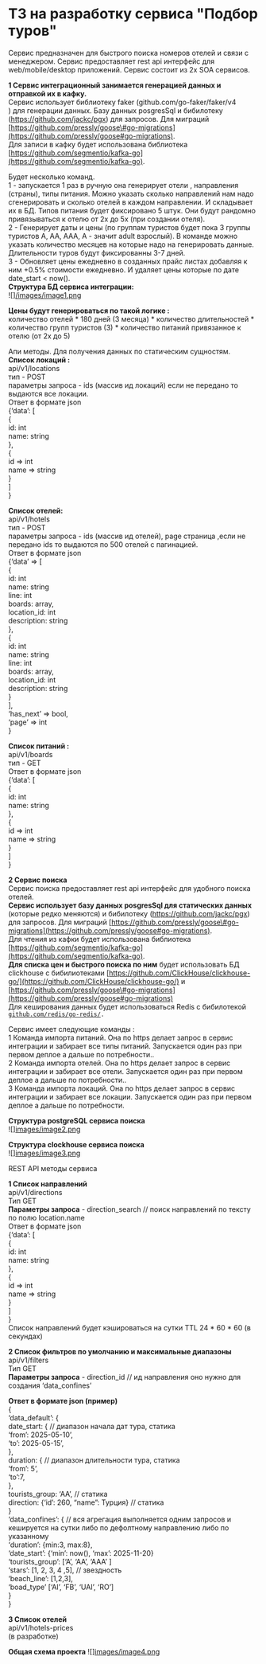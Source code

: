# **ТЗ на разработку сервиса "Подбор туров"**

Сервис предназначен для быстрого поиска номеров отелей и связи с менеджером. Сервис предоставляет rest api интерфейс для web/mobile/desktop приложений. Сервис состоит из 2х SOA сервисов.

**1 Сервис интеграционный занимается генерацией данных и отправкой их в кафку.**   
Сервис использует библиотеку faker (github.com/go-faker/faker/v4  
) для генерации данных. Базу данных posgresSql и бибилотеку (https://github.com/jackc/pgx) для запросов. Для миграций [https://github.com/pressly/goose\#go-migrations](https://github.com/pressly/goose#go-migrations).    
Для записи в кафку будет использована библиотека [https://github.com/segmentio/kafka-go](https://github.com/segmentio/kafka-go).

Будет несколько команд.   
1 \- запускается 1 раз в ручную она генерирует отели , направления (страны), типы питания. Можно указать сколько направлений нам надо сгенерировать и сколько отелей в каждом направлении. И складывает их в БД. Типов питания будет фиксировано 5 штук. Они будут рандомно привязываться к отелю от 2х до 5х (при создании отеля).   
2 \- Генерирует даты и цены (по группам туристов будет пока 3 группы туристов A, AA, AAA,  A \- значит adult взрослый). В команде можно указать количество месяцев на которые надо на генерировать данные. Длительности туров будут фиксированны 3-7 дней.   
3 \- Обновляет цены ежедневно в созданных прайс листах добавляя к ним \+0.5% стоимости ежедневно. И удаляет цены которые по дате date\_start \< now().   
**Структура БД сервиса интеграции:**   
![][/images/image1.png](hw17-project/images/image1.png)

**Цены будут генерироваться по такой логике  :**   
количество отелей \* 180 дней (3 месяца) \* количество длительностей \* количество групп туристов (3) \* количество питаний привязанное к отелю (от 2х до 5\)

Апи методы. Для получения данных по статическим сущностям.   
**Список локаций :**   
api/v1/locations   
тип \- POST   
параметры запроса \- ids (массив ид локаций) если не передано то выдаются все локации.   
Ответ в формате json   
{‘data’: \[   
{  
id: int   
name: string   
},  
{  
id \=\> int   
name \=\> string   
}  
\]  
}

**Список отелей:**  
api/v1/hotels   
тип \- POST   
параметры запроса \- ids (массив ид отелей), page страница ,если не передано ids  то выдаются по 500 отелей с пагинацией.   
Ответ в формате json   
{‘data’ \=\> \[  
{  
id: int   
name: string  
line: int   
boards: array,  
location\_id: int   
description: string  
},  
{  
id: int   
name: string  
line: int   
boards: array,  
location\_id: int   
description: string  
}  
\],  
‘has\_next’ \=\> bool,  
‘page’ \=\> int  
}

**Список питаний :**   
api/v1/boards   
тип \- GET  
Ответ в формате json   
{‘data’: \[   
{  
id: int   
name: string   
},  
{  
id \=\> int   
name \=\> string   
}  
\]  
}

**2 Сервис поиска**   
Сервис поиска предоставляет rest api интерфейс для удобного поиска отелей.   
**Сервис использует базу данных posgresSql для статических данных** (которые редко меняются) и бибилотеку (https://github.com/jackc/pgx) для запросов. Для миграций [https://github.com/pressly/goose\#go-migrations](https://github.com/pressly/goose#go-migrations).   
Для чтения из кафки будет использована библиотека [https://github.com/segmentio/kafka-go](https://github.com/segmentio/kafka-go).    
**Для списка цен и быстрого поиска по ним** будет использовать БД clickhouse c бибилиотеками [https://github.com/ClickHouse/clickhouse-go/](https://github.com/ClickHouse/clickhouse-go/) и  [https://github.com/pressly/goose\#go-migrations](https://github.com/pressly/goose#go-migrations)  
Для кеширования данных будет использоваться Redis с бибилотекой [`github.com/redis/go-redis/`](http://github.com/redis/go-redis/)`.`



Сервис имеет следующие команды :   
1 Команда импорта питаний. Она по https делает запрос в сервис интеграции и забирает все типы питаний. Запускается один раз при первом деплое а дальше по потребности..   
2 Команда импорта отелей. Она по https делает запрос в сервис интеграции и забирает все отели. Запускается один раз при первом деплое а дальше по потребности..   
3 Команда импорта локаций. Она по https делает запрос в сервис интеграции и забирает все локации. Запускается один раз при первом деплое а дальше по потребности.

**Структура postgreSQL сервиса поиска**  
![][images/image2.png](hw17-project/images/image2.png)


**Структура clockhouse сервиса поиска**  
![][images/image3.png](hw17-project/images/image3.png)

REST API методы сервиса

**1 Список направлений**    
api/v1/directions   
Тип GET   
**Параметры запроса** \- direction\_search // поиск направлений по тексту по полю location.name   
Ответ в формате json   
{‘data’: \[   
{  
id: int   
name: string   
},  
{  
id \=\> int   
name \=\> string   
}  
\]  
}  
Список направлений будет кэшироваться на сутки TTL 24 \* 60 \* 60 (в секундах)

**2 Список фильтров по умолчанию и максимальные диапазоны**   
api/v1/filters   
Тип GET   
**Параметры запроса** \- direction\_id // ид направления оно нужно для создания ‘data\_confines’

**Ответ в формате json (пример)**  
{  
‘data\_default’: {   
date\_start: { // диапазон начала дат тура, статика   
‘from’: 2025-05-10’,   
‘to’: 2025-05-15’,   
},  
duration: { // диапазон длительности тура, статика  
‘from’: 5’,   
‘to’:7,    
},  
tourists\_group: ‘AA’, // статика  
direction: {‘id’: 260, “name”: Турция} // статика   
}  
‘data\_confines’: { // вся агрегация выполняется одним запросов и кешируется на сутки либо по дефолтному направлению либо по указанному  
‘duration’: {min:3, max:8},     
‘date\_start’: {‘min’: now(), ‘max’: 2025-11-20}   
‘tourists\_group’: \[‘A’, ‘AA’,  ‘AAA’ \]  
‘stars’: \[1, 2, 3, 4 ,5\],  // звездность  
‘beach\_line’: \[1,2,3\],  
‘boad\_type’ \[‘AI’, ‘FB’, ‘UAI’, ‘RO’\]  
}  
}

**3 Список отелей**  
api/v1/hotels-prices  
(в разработке)

**Общая схема проекта** 
![][images/image4.png](hw17-project/images/image4.png)